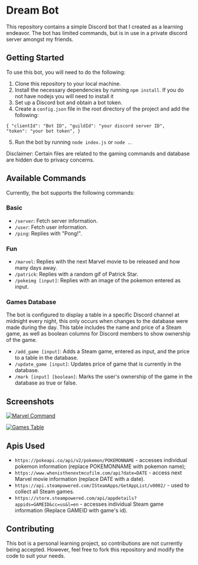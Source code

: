 # Dream Bot

This repository contains a simple Discord bot that I created as a learning endeavor. The bot has limited commands, but is in use in a private discord server amongst my friends.

## Getting Started

To use this bot, you will need to do the following:

1. Clone this repository to your local machine.
2. Install the necessary dependencies by running `npm install`. If you do not have nodejs you will need to install it
3. Set up a Discord bot and obtain a bot token.
4. Create a `config.json` file in the root directory of the project and add the following:

  
<code>{
    "clientId": "Bot ID",
    "guildId": "your discord server ID",
    "token": "your bot token",
      }</code>
  

5. Run the bot by running `node index.js` or `node .`. 

Disclaimer: Certain files are related to the gaming commands and database are hidden due to privacy concerns.

## Available Commands

Currently, the bot supports the following commands:

### Basic
- `/server`: Fetch server information.
- `/user`: Fetch user information.
- `/ping`: Replies with "Pong!".

### Fun
- `/marvel`: Replies with the next Marvel movie to be released and how many days away.
- `/patrick`: Replies with a random gif of Patrick Star.
- `/pokeimg [input]`: Replies with an image of the pokemon entered as input.

### Games Database
The bot is configured to display a table in a specific Discord channel at midnight every night, this only occurs when changes to the database were made during the day. This table includes the name and price of a Steam game, as well as boolean columns for Discord members to show ownership of the game.

- `/add_game [input]`: Adds a Steam game, entered as input, and the price to a table in the database.
- `/update_game [input]`: Updates price of game that is currently in the database.
- `/mark [input] [boolean]`: Marks the user's ownership of the game in the database as true or false.

## Screenshots
[![Marvel Command](https://i.postimg.cc/MHNWTQN6/Screenshot-2023-03-14-at-8-12-19-PM.jpg)](https://postimg.cc/RJ1rpNvy)

[![Games Table](https://i.postimg.cc/6qyWt0Hb/Screenshot-2023-03-14-at-8-11-48-PM.jpg)](https://postimg.cc/BPf9Cxf2)

## Apis Used

- `https://pokeapi.co/api/v2/pokemon/POKEMONNAME` - accesses individual pokemon information (replace POKEMONNAME with pokemon name);
- `https://www.whenisthenextmcufilm.com/api?date=DATE` - access next Marvel movie information (replace DATE with a date). 
- `https://api.steampowered.com/ISteamApps/GetAppList/v0002/` - used to collect all Steam games.
- `https://store.steampowered.com/api/appdetails?appids=GAMEID&cc=us&l=en` - accesses individual Steam game information (Replace GAMEID with game's id).

## Contributing

This bot is a personal learning project, so contributions are not currently being accepted. However, feel free to fork this repository and modify the code to suit your needs.

